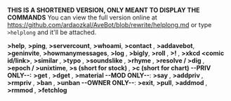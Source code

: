 **THIS IS A SHORTENED VERSION, ONLY MEANT TO DISPLAY THE COMMANDS**
You can view the full version online at <https://github.com/ardaozkal/AveBot/blob/rewrite/helplong.md> or type `>helplong` and it'll be attached.

**>help**, **>ping**, **>servercount**, **>whoami**, **>contact <message>**, **>addavebot**, **>geninvite**, **>howmanymessages**, **>log <count>**, **>bigly**, **>roll <NdN>**, **>!<bang> <something>**, **>xkcd <comic id/link>**, **>similar <word or a word group>**, **>typo <word or a word group>**, **>soundslike <word or a word group>**, **>rhyme <word or a word group>**, **>resolve / >dig <domain>**, **>epoch / >unixtime**, **>s (short for stock) <ticker>**, **>c (short for chart) <ticker>**
**--PRIV ONLY--:** **>get <url>**, **>dget <url>**, **>material <name>**
**--MOD ONLY--**: **>say <something>**, **>addpriv <tag as many people as you like>**, **>rmpriv <tag as many people as you like>**, **>ban <tag as many people as you like>**, **>unban <tag as many people as you like>**
**--OWNER ONLY--**: **>exit**, **>pull**, **>addmod <tag as many people as you like>**, **>rmmod <tag as many people as you like>**, **>fetchlog**